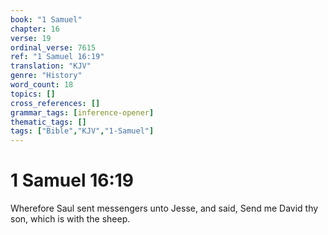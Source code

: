 ```yaml
---
book: "1 Samuel"
chapter: 16
verse: 19
ordinal_verse: 7615
ref: "1 Samuel 16:19"
translation: "KJV"
genre: "History"
word_count: 18
topics: []
cross_references: []
grammar_tags: [inference-opener]
thematic_tags: []
tags: ["Bible","KJV","1-Samuel"]
---
```


# 1 Samuel 16:19

Wherefore Saul sent messengers unto Jesse, and said, Send me David thy son, which is with the sheep.
